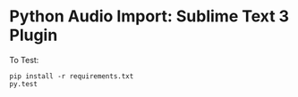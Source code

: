 
Python Audio Import: Sublime Text 3 Plugin
==========================================

To Test:

    pip install -r requirements.txt
    py.test